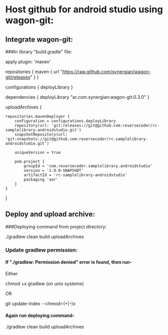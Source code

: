 # Host github for android studio using wagon-git:

## Integrate wagon-git:

###In library "build.gradle" file:

apply plugin: 'maven'

repositories {
    maven { url "https://raw.github.com/synergian/wagon-git/releases" }
}

configurations {
    deployLibrary
}

dependencies {
    deployLibrary "ar.com.synergian:wagon-git:0.3.0"
}

uploadArchives {

    repositories.mavenDeployer {
        configuration = configurations.deployLibrary
        repository(url: 'git:releases://git@github.com:reversecoder/rc-samplelibrary-androidstudio.git')
        snapshotRepository(url: 'git:snapshots://git@github.com:reversecoder/rc-samplelibrary-androidstudio.git')

        uniqueVersion = true

        pom.project {
            groupId = 'com.reversecoder.samplelibrary.androidstudio'
            version = '1.0.0-SNAPSHOT'
            artifactId = 'rc-samplelibrary-androidstudio'
            packaging 'aar'
        }
    }
}

## Deploy and upload archive:

###Deploying command from project directory:

./gradlew clean build uploadArchives

### Update gradlew permission:

#### If "./gradlew: Permission denied" error is found, then run-

Either

chmod +x gradlew (on unix systems)

OR

git update-index --chmod=(+|-)x <file>

#### Again run deploying command-

./gradlew clean build uploadArchives